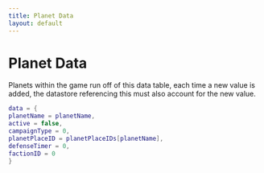 ```yaml
---
title: Planet Data
layout: default
---
```


<h1>Planet Data</h1>

Planets within the game run off of this data table, each time a new value is added, the datastore referencing this must also account for the new value.

```Lua
data = {
planetName = planetName,
active = false,
campaignType = 0,
planetPlaceID = planetPlaceIDs[planetName],
defenseTimer = 0,
factionID = 0
}
```

